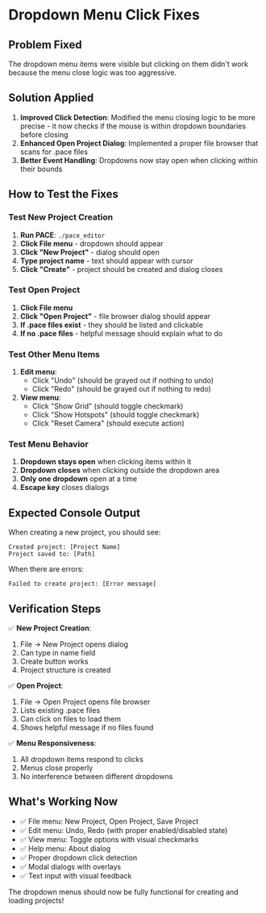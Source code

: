# Dropdown Menu Click Fixes

## Problem Fixed
The dropdown menu items were visible but clicking on them didn't work because the menu close logic was too aggressive.

## Solution Applied
1. **Improved Click Detection**: Modified the menu closing logic to be more precise - it now checks if the mouse is within dropdown boundaries before closing
2. **Enhanced Open Project Dialog**: Implemented a proper file browser that scans for .pace files
3. **Better Event Handling**: Dropdowns now stay open when clicking within their bounds

## How to Test the Fixes

### Test New Project Creation
1. **Run PACE**: `./pace_editor`
2. **Click File menu** - dropdown should appear
3. **Click "New Project"** - dialog should open
4. **Type project name** - text should appear with cursor
5. **Click "Create"** - project should be created and dialog closes

### Test Open Project
1. **Click File menu**
2. **Click "Open Project"** - file browser dialog should appear
3. **If .pace files exist** - they should be listed and clickable
4. **If no .pace files** - helpful message should explain what to do

### Test Other Menu Items
1. **Edit menu**: 
   - Click "Undo" (should be grayed out if nothing to undo)
   - Click "Redo" (should be grayed out if nothing to redo)
2. **View menu**: 
   - Click "Show Grid" (should toggle checkmark)
   - Click "Show Hotspots" (should toggle checkmark)
   - Click "Reset Camera" (should execute action)

### Test Menu Behavior
1. **Dropdown stays open** when clicking items within it
2. **Dropdown closes** when clicking outside the dropdown area
3. **Only one dropdown** open at a time
4. **Escape key** closes dialogs

## Expected Console Output

When creating a new project, you should see:
```
Created project: [Project Name]
Project saved to: [Path]
```

When there are errors:
```
Failed to create project: [Error message]
```

## Verification Steps

✅ **New Project Creation**:
1. File → New Project opens dialog
2. Can type in name field 
3. Create button works
4. Project structure is created

✅ **Open Project**:
1. File → Open Project opens file browser
2. Lists existing .pace files
3. Can click on files to load them
4. Shows helpful message if no files found

✅ **Menu Responsiveness**:
1. All dropdown items respond to clicks
2. Menus close properly
3. No interference between different dropdowns

## What's Working Now

- ✅ File menu: New Project, Open Project, Save Project
- ✅ Edit menu: Undo, Redo (with proper enabled/disabled state)
- ✅ View menu: Toggle options with visual checkmarks
- ✅ Help menu: About dialog
- ✅ Proper dropdown click detection
- ✅ Modal dialogs with overlays
- ✅ Text input with visual feedback

The dropdown menus should now be fully functional for creating and loading projects!